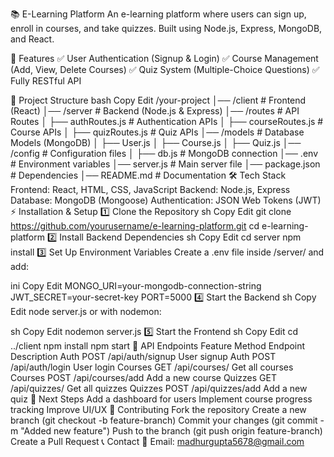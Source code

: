 📚 E-Learning Platform
An e-learning platform where users can sign up, enroll in courses, and take quizzes. Built using Node.js, Express, MongoDB, and React.

🚀 Features
✅ User Authentication (Signup & Login)
✅ Course Management (Add, View, Delete Courses)
✅ Quiz System (Multiple-Choice Questions)
✅ Fully RESTful API

📁 Project Structure
bash
Copy
Edit
/your-project
│── /client           # Frontend (React)
│── /server           # Backend (Node.js & Express)
│── /routes           # API Routes
│   ├── authRoutes.js     # Authentication APIs
│   ├── courseRoutes.js   # Course APIs
│   ├── quizRoutes.js     # Quiz APIs
│── /models           # Database Models (MongoDB)
│   ├── User.js
│   ├── Course.js
│   ├── Quiz.js
│── /config           # Configuration files
│   ├── db.js         # MongoDB connection
│── .env              # Environment variables
│── server.js         # Main server file
│── package.json      # Dependencies
│── README.md         # Documentation
🛠 Tech Stack
Frontend: React, HTML, CSS, JavaScript
Backend: Node.js, Express
Database: MongoDB (Mongoose)
Authentication: JSON Web Tokens (JWT)
⚡ Installation & Setup
1️⃣ Clone the Repository
sh
Copy
Edit
git clone https://github.com/yourusername/e-learning-platform.git
cd e-learning-platform
2️⃣ Install Backend Dependencies
sh
Copy
Edit
cd server
npm install
3️⃣ Set Up Environment Variables
Create a .env file inside /server/ and add:

ini
Copy
Edit
MONGO_URI=your-mongodb-connection-string
JWT_SECRET=your-secret-key
PORT=5000
4️⃣ Start the Backend
sh
Copy
Edit
node server.js
or with nodemon:

sh
Copy
Edit
nodemon server.js
5️⃣ Start the Frontend
sh
Copy
Edit
cd ../client
npm install
npm start
📡 API Endpoints
Feature	Method	Endpoint	Description
Auth	POST	/api/auth/signup	User signup
Auth	POST	/api/auth/login	User login
Courses	GET	/api/courses/	Get all courses
Courses	POST	/api/courses/add	Add a new course
Quizzes	GET	/api/quizzes/	Get all quizzes
Quizzes	POST	/api/quizzes/add	Add a new quiz
🎯 Next Steps
Add a dashboard for users
Implement course progress tracking
Improve UI/UX
📌 Contributing
Fork the repository
Create a new branch (git checkout -b feature-branch)
Commit your changes (git commit -m "Added new feature")
Push to the branch (git push origin feature-branch)
Create a Pull Request
📞 Contact
📧 Email: madhurgupta5678@gmail.com